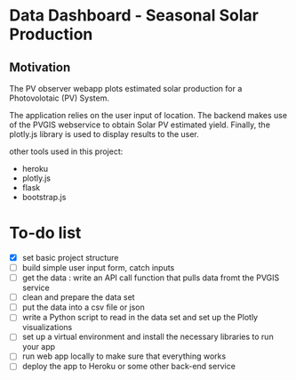 # Data Dashboard - Seasonal Solar Production

## Motivation

The PV observer webapp plots estimated solar production for a Photovolotaic (PV) System.

The application relies on the user input of location. The backend makes use of the PVGIS webservice to obtain Solar PV estimated yield.
Finally, the plotly.js library is used to display results to the user.

other tools used in this project:

- heroku
- plotly.js
- flask
- bootstrap.js

# To-do list

- [x] set basic project structure
- [ ] build simple user input form, catch inputs
- [ ] get the data : write an API call function that pulls data fromt the PVGIS service
- [ ] clean and prepare the data set
- [ ] put the data into a csv file or json
- [ ] write a Python script to read in the data set and set up the Plotly visualizations
- [ ] set up a virtual environment and install the necessary libraries to run your app
- [ ] run web app locally to make sure that everything works
- [ ] deploy the app to Heroku or some other back-end service
